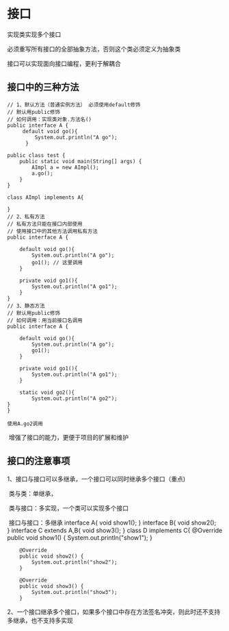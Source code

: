 # 接口

实现类实现多个接口

必须重写所有接口的全部抽象方法，否则这个类必须定义为抽象类



接口可以实现面向接口编程，更利于解耦合



## 接口中的三种方法
	// 1、默认方法（普通实例方法） 必须使用default修饰
	// 默认用public修饰
	// 如何调用：实现类对象.方法名()
	public interface A {
		 default void go(){
		     System.out.println("A go");
		  }
		  
	public class test {
		public static void main(String[] args) {
	    	AImpl a = new AImpl();
	    	a.go();
		}
	}
	
	class AImpl implements A{
	
	}	 
	// 2、私有方法
	// 私有方法只能在接口内部使用
	// 使用接口中的其他方法调用私有方法
	public interface A {
	 
		default void go(){
	    	System.out.println("A go");
	    	go1(); // 这里调用
		}
	
		private void go1(){
	    	System.out.println("A go1");
		}
	}
	// 3、静态方法
	// 默认用public修饰
	// 如何调用：用当前接口名调用
	public interface A {
	 
		default void go(){
	    	System.out.println("A go");
	    	go1();
		}
	
		private void go1(){
	    	System.out.println("A go1");
		}
		
		static void go2(){
	    	System.out.println("A go2");
	}
	}
	
	使用A.go2调用

​	增强了接口的能力，更便于项目的扩展和维护



## 接口的注意事项

1、接口与接口可以多继承，一个接口可以同时继承多个接口（重点)

​	类与类：单继承，

​	类与接口：多实现，一个类可以实现多个接口

​	接口与接口：多继承
	interface A{
		void show1();
	}
	interface B{
		void show2();	
		}
	interface C extends A,B{
    	void show3();
	}
	class D implements C{
		@Override
		public void show1() {
	    	System.out.println("show1");
		}
	
		@Override
		public void show2() {
	    	System.out.println("show2");
		}
	
		@Override
		public void show3() {
	    	System.out.println("show3");
		}

2、一个接口继承多个接口，如果多个接口中存在方法签名冲突，则此时还不支持多继承，也不支持多实现

​	

